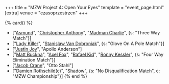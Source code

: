 
+++
title = "MZW Project 4: Open Your Eyes"
template = "event_page.html"
[extra]
venue = "czasoprzestrzen"
+++

{% card() %}
- ["[Asmund](@/w/asmund.md)", "[Christopher Anthony](@/w/christopher-anthony.md)",
  "[Madman Charlie](@/w/madman-charlie.md)", {s: "Three Way Match"}]
- ["[Lady Killer](@/w/boro.md)", "[Stanislaw Van Dobroniak](@/w/stanislaw-van-dobroniak.md)",
  {s: "Glove On A Pole Match"}]
- ["[Justin Joy](@/w/justin-joy.md)", "Apollo Anderson"]
- ["[Matt Buckna](@/w/matt-buckna.md)", "[Axel Fox](@/w/axel-fox.md)", "[Rafael Kid](@/w/rafael-kid.md)",
  "[Ronny Kessler](@/w/ronny-kessler.md)", {s: "Four Way Elimination Match"}]
- ["[Jacob Crane](@/w/jacob-crane.md)", "Otto Stahl"]
- ["[Damien Rothschild](@/w/damien-rothschild.md)(c)", "[Shadow](@/w/shadow.md)",
  {s: "No Disqualification Match", c: "MZW Championship"}]
{% end %}
